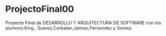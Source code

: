 # ProjectoFinal00
Proyecto Final de DESARROLLO Y ARQUITECTURA DE SOFTWARE con los alumnos:King , Suarez,Corbalan,Jaimez,Fernandez y Gomez.
